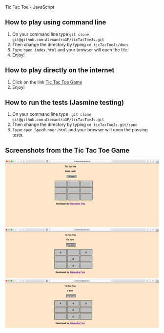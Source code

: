 Tic Tac Toe - JavaScript

## How to play using command line

1. On your command line type ``` git clone git@github.com:AlexandraGF/ticTacToeJs.git ```
2. Then change the directory by typing ``` cd ticTacToeJs/docs ```
3. Type ``` open index.html ``` and your browser will open the file.
4. Enjoy!

## How to play directly on the internet

1. Click on the link [Tic Tac Toe Game](https://alexandragf.github.io/ticTacToeJs/)
2. Enjoy!

## How to run the tests (Jasmine testing)

1. On your command line type ``` git clone git@github.com:AlexandraGF/ticTacToeJs.git```
2. Then change the directory by typing ``` cd ticTacToeJs.git/spec ```
3. Type ``` open SpecRunner.html ``` and your browser will open the passing tests.

## Screenshots from the Tic Tac Toe Game

![alt tag](docs/public/photo1.png)
![alt tag](docs/public/photo2.png)
![alt tag](docs/public/photo3.png)
